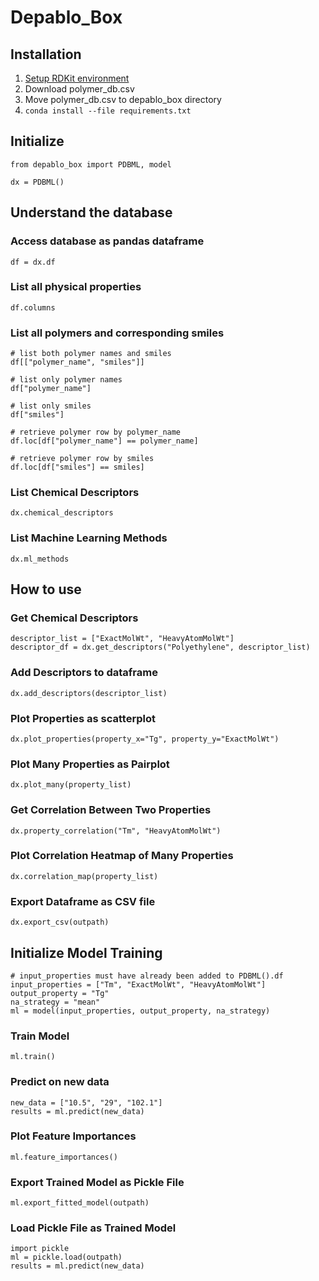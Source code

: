 # Depablo_Box

## Installation
1. [Setup RDKit environment](http://www.rdkit.org/docs/Install.html)
2. Download polymer_db.csv  
3. Move polymer_db.csv to depablo_box directory
4. `conda install --file requirements.txt`

## Initialize
```
from depablo_box import PDBML, model

dx = PDBML()
```
## Understand the database
### Access database as pandas dataframe
```
df = dx.df
```

### List all physical properties
```
df.columns
```

### List all polymers and corresponding smiles
```
# list both polymer names and smiles
df[["polymer_name", "smiles"]]

# list only polymer names
df["polymer_name"]

# list only smiles
df["smiles"]

# retrieve polymer row by polymer_name
df.loc[df["polymer_name"] == polymer_name]

# retrieve polymer row by smiles
df.loc[df["smiles"] == smiles]
```

### List Chemical Descriptors
```
dx.chemical_descriptors
```

### List Machine Learning Methods
```
dx.ml_methods
```

## How to use
### Get Chemical Descriptors 
```
descriptor_list = ["ExactMolWt", "HeavyAtomMolWt"]
descriptor_df = dx.get_descriptors("Polyethylene", descriptor_list)
```
### Add Descriptors to dataframe
```
dx.add_descriptors(descriptor_list)
```
### Plot Properties as scatterplot
```
dx.plot_properties(property_x="Tg", property_y="ExactMolWt")
```
### Plot Many Properties as Pairplot
```
dx.plot_many(property_list)
```
### Get Correlation Between Two Properties
```
dx.property_correlation("Tm", "HeavyAtomMolWt")
```
### Plot Correlation Heatmap of Many Properties
```
dx.correlation_map(property_list)
```
### Export Dataframe as CSV file
```
dx.export_csv(outpath)
```
## Initialize Model Training
```
# input_properties must have already been added to PDBML().df
input_properties = ["Tm", "ExactMolWt", "HeavyAtomMolWt"]
output_property = "Tg"
na_strategy = "mean"
ml = model(input_properties, output_property, na_strategy)
```
### Train Model
```
ml.train()
```
### Predict on new data
```
new_data = ["10.5", "29", "102.1"]
results = ml.predict(new_data)
```
### Plot Feature Importances
```
ml.feature_importances()
```
### Export Trained Model as Pickle File
```
ml.export_fitted_model(outpath)
```
### Load Pickle File as Trained Model
```
import pickle
ml = pickle.load(outpath)
results = ml.predict(new_data)
```

